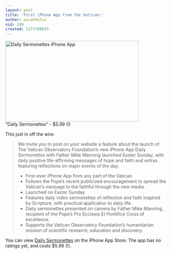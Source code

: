 ```yaml
---
layout: post
title: 'First iPhone App from the Vatican:'
author: oscatholic
nid: 249
created: 1271708015
---
```

<p class="rtecenter">
	<img alt="Daily Sermonettes iPhone App" height="251" src="http://www.opensourcecatholic.com/sites/opensourcecatholic.com/files/user-uploads/oscatholic/daily-sermonettes.png" title="" width="418" /><br />
	&quot;Daily Sermonettes&quot; - $5.99 (!)</p>
<p>
	This just in off the wire:</p>
<blockquote>
	<p>
		We invite you to post on your website a feature about the launch of The Vatican Observatory Foundation&rsquo;s new iPhone App Daily Sermonettes with Father Mike Manning launched Easter Sunday, with daily positive life-affirming messages of hope and faith and extras featuring reflections on major events of the day.</p>
	<ul>
		<li>
			First-ever iPhone App from any part of the Vatican.</li>
		<li>
			Follows the Pope&rsquo;s recent publicized encouragement to spread the Vatican&rsquo;s message to the faithful through the new media.</li>
		<li>
			Launched on Easter Sunday.</li>
		<li>
			Features daily video sermonettes of reflection and faith inspired by Scripture, with practical application to daily life.</li>
		<li>
			Daily sermonettes presented on camera by Father Mike Manning, recipient of the Pope&rsquo;s Pro Ecclesia Et Pontifice Cross of excellence.</li>
		<li>
			Supports the Vatican Observatory Foundation&rsquo;s humanitarian mission of scientific research, education and discovery.</li>
	</ul>
</blockquote>
<p>
	You can view <a href="http://itunes.apple.com/us/app/daily-sermonettes-on-catholic/id362849277?mt=8">Daily Sermonettes</a> on the iPhone App Store. The app has no ratings yet, and costs $5.99 (!).</p>
